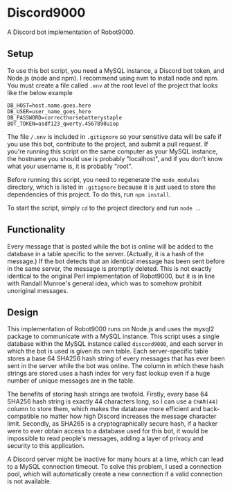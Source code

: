 # Discord9000

A Discord bot implementation of Robot9000.

## Setup

To use this bot script, you need a MySQL instance, a Discord bot token, and Node.js (node and npm). I recommend using nvm to install node and npm. You must create a file called `.env` at the root level of the project that looks like the below example
```
DB_HOST=host.name.goes.here
DB_USER=user_name_goes_here
DB_PASSWORD=correcthorsebatterystaple
BOT_TOKEN=asdf123_qwerty.4567890uiop
```
The file `/.env` is included in `.gitignore` so your sensitive data will be safe if you use this bot, contribute to the project, and submit a pull request. If you're running this script on the same computer as your MySQL instance, the hostname you should use is probably "localhost", and if you don't know what your username is, it is probably "root".

Before running this script, you need to regenerate the `node_modules` directory, which is listed in `.gitignore` because it is just used to store the dependencies of this project. To do this, run `npm install`.

To start the script, simply `cd` to the project directory and run `node .`.

## Functionality

Every message that is posted while the bot is online will be added to the database in a table specific to the server. (Actually, it is a hash of the message.) If the bot detects that an identical message has been sent before in the same server, the message is promptly deleted. This is not exactly identical to the original Perl implementation of Robot9000, but it is in line with Randall Munroe's general idea, which was to somehow prohibit unoriginal messages.

## Design

This implementation of Robot9000 runs on Node.js and uses the mysql2 package to communicate with a MySQL instance. This script uses a single database within the MySQL instance called `discord9000`, and each server in which the bot is used is given its own table. Each server-specific table stores a base 64 SHA256 hash string of every messages that has ever been sent in the server while the bot was online. The column in which these hash strings are stored uses a hash index for very fast lookup even if a huge number of unique messages are in the table.

The benefits of storing hash strings are twofold. Firstly, every base 64 SHA256 hash string is exactly 44 characters long, so I can use a `CHAR(44)` column to store them, which makes the database more efficient and back-compatible no matter how high Discord increases the message character limit. Secondly, as SHA265 is a cryptographically secure hash, if a hacker were to ever obtain access to a database used for this bot, it would be impossible to read people's messages, adding a layer of privacy and security to this application.

A Discord server might be inactive for many hours at a time, which can lead to a MySQL connection timeout. To solve this problem, I used a connection pool, which will automatically create a new connection if a valid connection is not available.
